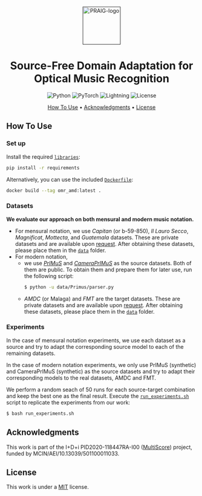 <p align='center'>
  <a href=''><img src='https://i.imgur.com/Iu7CvC1.png' alt='PRAIG-logo' width='100'></a>
</p>

<h1 align='center'>Source-Free Domain Adaptation for Optical Music Recognition</h1>

<!---
<h4 align='center'>Full text coming soon<a href='' target='_blank'></a>.</h4>
--->

<p align='center'>
  <img src='https://img.shields.io/badge/python-3.9.0-orange' alt='Python'>
  <img src='https://img.shields.io/badge/PyTorch-%23EE4C2C.svg?style=flat&logo=PyTorch&logoColor=white' alt='PyTorch'>
  <img src='https://img.shields.io/badge/-Lightning-792ee5?logo=pytorchlightning&logoColor=white' alt='Lightning'>
  <img src='https://img.shields.io/static/v1?label=License&message=MIT&color=blue' alt='License'>
</p>

<p align='center'>
  <!---<a href='#about'>About</a> •--->
  <a href='#how-to-use'>How To Use</a> •
  <!---<a href='#citations'>Citations</a> •--->
  <a href='#acknowledgments'>Acknowledgments</a> •
  <a href='#license'>License</a>
</p>

<!---
## About
--->


## How To Use

### Set up

Install the required [`libraries`](requirements.txt):
```bash
pip install -r requirements
```

Alternatively, you can use the included [`Dockerfile`](Dockerfile):
```bash
docker build --tag omr_amd:latest .
```

### Datasets

**We evaluate our approach on both mensural and modern music notation.**
- For mensural notation, we use *Capitan* (or b-59-850), *Il Lauro Secco*, *Magnificat*, *Mottecta*, and *Guatemala* datasets. These are private datasets and are available upon [request](mailto:malfaro@dlsi.ua.es). After obtaining these datasets, please place them in the [`data`](data) folder.
- For modern notation, 
    - we use [*PrIMuS*](https://grfia.dlsi.ua.es/primus/) and [*CameraPrIMuS*](https://grfia.dlsi.ua.es/primus/) as the source datasets. Both of them are public. To obtain them and prepare them for later use, run the following script:
        ```bash 
        $ python -u data/Primus/parser.py
        ```
    - *AMDC* (or Malaga) and *FMT* are the target datasets. These are private datasets and are available upon [request](mailto:malfaro@dlsi.ua.es). After obtaining these datasets, please place them in the [`data`](data) folder. 


### Experiments

In the case of mensural notation experiments, we use each dataset as a source and try to adapt the corresponding source model to each of the remaining datasets.

In the case of modern notation experiments, we only use PrIMuS (synthetic) and CameraPrIMuS (synthetic) as the source datasets and try to adapt their corresponding models to the real datasets, AMDC and FMT.

We perform a random seach of 50 runs for each source-target combination and keep the best one as the final result. Execute the [`run_experiments.sh`](run_experiments.sh) script to replicate the experiments from our work:

```bash 
$ bash run_experiments.sh
```


<!---
## Citations

```bibtex
@inproceedings{,
  title     = {{}},
  author    = {},
  booktitle = {{}},
  year      = {},
  publisher = {},
  address   = {},
  month     = {},
}
```
--->

## Acknowledgments

This work is part of the I+D+i PID2020-118447RA-I00 ([MultiScore](https://sites.google.com/view/multiscore-project)) project, funded by MCIN/AEI/10.13039/501100011033.

## License

This work is under a [MIT](LICENSE) license.